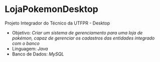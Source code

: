 # LojaPokemonDesktop
 Projeto Integrador do Técnico da UTFPR - Desktop  
 
 * Objetivo: _Criar um sistema de gerenciamento para uma loja de pokémon, capaz de gerenciar os cadastros das entidades integrado com o banco_  
 * Linguagem: _Java_
 * Banco de Dados: _MySQL_


